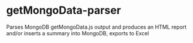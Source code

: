 # getMongoData-parser
Parses MongoDB getMongoData.js output and produces an HTML report and/or inserts a summary into MongoDB, exports to Excel
